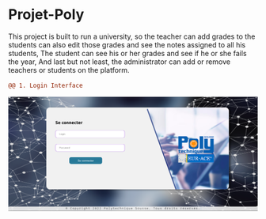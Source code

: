 # Projet-Poly
This project is built to run a university, so the teacher can add grades to the students can also edit those grades and see the notes assigned to all his students,
The student can see his or her grades and see if he or she fails the year,
And last but not least, the administrator can add or remove teachers or students on the platform.

```diff
@@ 1. Login Interface
```
![Login Interface](https://raw.githubusercontent.com/Achraf-Ben-Cheikh-Ladhari/Projet-Poly/main/image/poly.png)
                
